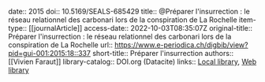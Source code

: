date:: 2015
doi:: 10.5169/SEALS-685429
title:: @Préparer l'insurrection : le réseau relationnel des carbonari lors de la conspiration de La Rochelle
item-type:: [[journalArticle]]
access-date:: 2022-10-03T08:35:07Z
original-title:: Préparer l'insurrection : le réseau relationnel des carbonari lors de la conspiration de La Rochelle
url:: https://www.e-periodica.ch/digbib/view?pid=gui-001:2015:18::337
short-title:: Préparer l'insurrection
authors:: [[Vivien Faraut]]
library-catalog:: DOI.org (Datacite)
links:: [Local library](zotero://select/groups/2386895/items/RPP56DWV), [Web library](https://www.zotero.org/groups/2386895/items/RPP56DWV)
